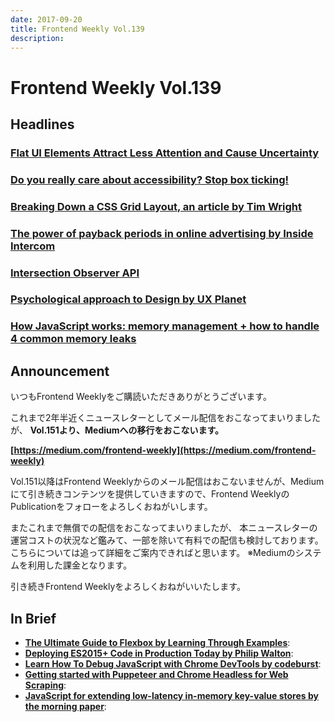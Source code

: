 ```yaml
---
date: 2017-09-20
title: Frontend Weekly Vol.139
description: 
---
```


# Frontend Weekly Vol.139

## Headlines

### [Flat UI Elements Attract Less Attention and Cause Uncertainty](https://www.nngroup.com/articles/flat-ui-less-attention-cause-uncertainty/)


### [Do you really care about accessibility? Stop box ticking!](https://boagworld.com/accessibility/really-care-accessibility-stop-box-ticking/)


### [Breaking Down a CSS Grid Layout, an article by Tim Wright](http://csskarma.com/blog/css-grid-layout/)


### [The power of payback periods in online advertising by Inside Intercom](https://blog.intercom.com/the-power-of-payback-periods-in-online-advertising/)


### [Intersection Observer API](https://davidwalsh.name/intersection-observers)


### [Psychological approach to Design by UX Planet](https://uxplanet.org/psychological-approach-to-design-3e955196bd19?ref=uxdesignweekly)


### [How JavaScript works: memory management + how to handle 4 common memory leaks](https://blog.sessionstack.com/how-javascript-works-memory-management-how-to-handle-4-common-memory-leaks-3f28b94cfbec)

## Announcement

いつもFrontend Weeklyをご購読いただきありがとうございます。

これまで2年半近くニュースレターとしてメール配信をおこなってまいりましたが、
**Vol.151より、Mediumへの移行をおこないます。**

**[https://medium.com/frontend-weekly](https://medium.com/frontend-weekly)**

Vol.151以降はFrontend Weeklyからのメール配信はおこないませんが、Mediumにて引き続きコンテンツを提供していきますので、Frontend WeeklyのPublicationをフォローをよろしくおねがいします。

またこれまで無償での配信をおこなってまいりましたが、
本ニュースレターの運営コストの状況など鑑みて、一部を除いて有料での配信も検討しております。
こちらについては追って詳細をご案内できればと思います。
※Mediumのシステムを利用した課金となります。

引き続きFrontend Weeklyをよろしくおねがいいたします。

## In Brief

- [**The Ultimate Guide to Flexbox by Learning Through Examples**](https://medium.freecodecamp.org/the-ultimate-guide-to-flexbox-learning-through-examples-8c90248d4676):
- [**Deploying ES2015+ Code in Production Today by Philip Walton**](https://philipwalton.com/articles/deploying-es2015-code-in-production-today/):
- [**Learn How To Debug JavaScript with Chrome DevTools by codeburst**](https://codeburst.io/learn-how-to-debug-javascript-with-chrome-devtools-9514c58479db):
- [**Getting started with Puppeteer and Chrome Headless for Web Scraping**](https://medium.com/@e_mad_ehsan/getting-started-with-puppeteer-and-chrome-headless-for-web-scrapping-6bf5979dee3e):
- [**JavaScript for extending low-latency in-memory key-value stores by the morning paper**](https://blog.acolyer.org/2017/08/22/javascript-for-extending-low-latency-in-memory-key-value-stores/):

